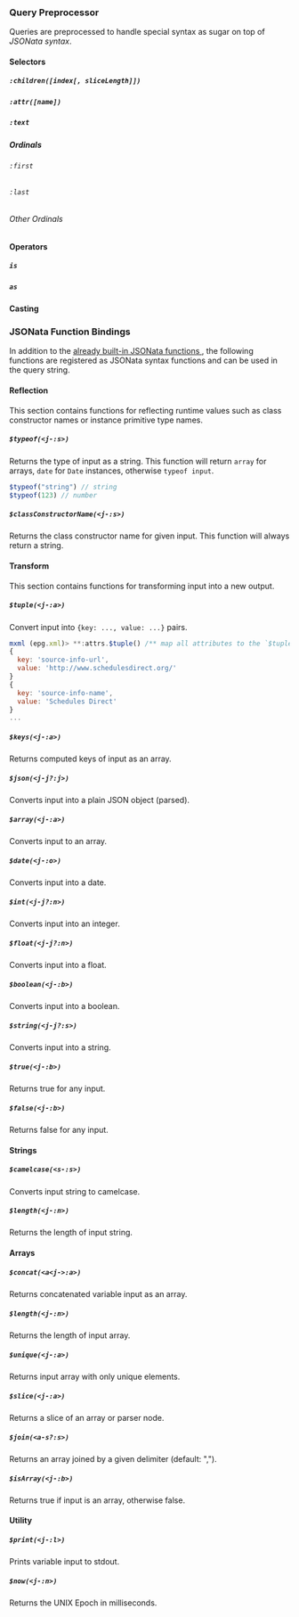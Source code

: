 ### Query Preprocessor

Queries are preprocessed to handle special syntax as sugar on top of
_JSONata syntax_.

#### Selectors

##### `:children([index[, sliceLength]])`

##### `:attr([name])`

##### `:text`

##### Ordinals

###### `:first`
###### `:last`
###### Other Ordinals

#### Operators

##### `is`
##### `as`

#### Casting

### JSONata Function Bindings

In addition to the [already built-in JSONata functions
](https://docs.jsonata.org/array-functions), the following functions are
registered as JSONata syntax functions and can be used in the query string.

#### Reflection

This section contains functions for reflecting runtime values such as
class constructor names or instance primitive type names.

##### `$typeof(<j-:s>)`

Returns the type of input as a string. This function will return `array` for
arrays, `date` for `Date` instances, otherwise `typeof input`.

```js
$typeof("string") // string
$typeof(123) // number
```

##### `$classConstructorName(<j-:s>)`

Returns the class constructor name for given input. This function will
always return a string.

#### Transform

This section contains functions for transforming input into a new
output.

##### `$tuple(<j-:a>)`

Convert input into `{key: ..., value: ...}` pairs.

```js
mxml (epg.xml)> **:attrs.$tuple() /** map all attributes to the `$tuple()` */
{
  key: 'source-info-url',
  value: 'http://www.schedulesdirect.org/'
}
{
  key: 'source-info-name',
  value: 'Schedules Direct'
}
...
```

##### `$keys(<j-:a>)`

Returns computed keys of input as an array.

##### `$json(<j-j?:j>)`

Converts input into a plain JSON object (parsed).

##### `$array(<j-:a>)`

Converts input to an array.

##### `$date(<j-:o>)`

Converts input into a date.

##### `$int(<j-j?:n>)`

Converts input into an integer.

##### `$float(<j-j?:n>)`

Converts input into a float.

##### `$boolean(<j-:b>)`

Converts input into a boolean.

##### `$string(<j-j?:s>)`

Converts input into a string.

##### `$true(<j-:b>)`

Returns true for any input.

##### `$false(<j-:b>)`

Returns false for any input.

#### Strings

##### `$camelcase(<s-:s>)`

Converts input string to camelcase.

##### `$length(<j-:n>)`

Returns the length of input string.

#### Arrays

##### `$concat(<a<j->:a>)`

Returns concatenated variable input as an array.

##### `$length(<j-:n>)`

Returns the length of input array.

##### `$unique(<j-:a>)`

Returns input array with only unique elements.

##### `$slice(<j-:a>)`

Returns a slice of an array or parser node.

##### `$join(<a-s?:s>)`

Returns an array joined by a given delimiter (default: ",").

##### `$isArray(<j-:b>)`

Returns true if input is an array, otherwise false.

#### Utility

##### `$print(<j-:l>)`

Prints variable input to stdout.

##### `$now(<j-:n>)`

Returns the UNIX Epoch in milliseconds.

